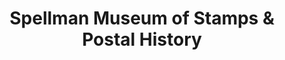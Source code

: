 ---
layout: repo
title: "Spellman Museum of Stamps & Postal History"
id: 18709
permalink: repos/18709/
---